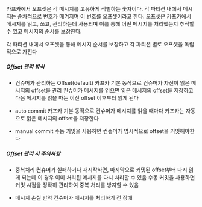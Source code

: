 
카프카에서 오프셋은 각 메시지를 고유하게 식별하는 숫자이다.
각 파티션 내에서 메시지는 순차적으로 번호가 매겨지며 이 번호를 오프셋이라고 한다.
오프셋은 카프카에서 메시지를 읽고, 쓰고, 관리하는데 사용되며 이를 통해 어떤 메시지를 처리했는지 추적할 수 있고 메시지의 순서를 보장한다.


각 파티션 내에서 오프셋을 통해 메시지 순서를 보장하고 각 파티션 별로 오프셋을 독립적으로 가진다


##### Offset 관리 방식

- 컨슈머가 관리하는 Offset(default)
카프카 기본 동작으로 컨슈머가 자신이 읽은 메시지의 offset을 관리
컨슈머가 메시지를 읽으면 읽은 메시지의 offset을 저장하고 다음 메시지를 읽을 때는 이전 offset 이후부터 읽게 된다

- auto commit
카프카 기본 동작으로 컨슈머가 메시지를 읽을 때마다 카프카는 자동으로 읽은 메시지의 offset을 저장한다

- manual commit
수동 커밋을 사용하면 컨슈머가 명시적으로 offset을 커밋해야한다


##### Offset 관리 시 주의사항

- 중복처리
컨슈머가 실패하거나 재시작하면, 마지막으로 커밋된 offset부터 다시 읽게 되는데 이 경우 이미 처리된 메시지를 다시 처리할 수 있음
수동 커밋을 사용하면 커밋 시점을 정확히 관리하여 중복 처리를 방지할 수 있음


- 메시지 손실 
만약 컨슈머가 메시지를 처리하기 전 장애